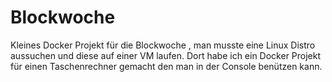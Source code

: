 # Blockwoche
Kleines Docker Projekt für die Blockwoche
, man musste eine Linux Distro aussuchen und diese auf einer VM laufen.
Dort habe ich ein Docker Projekt für einen Taschenrechner gemacht den man in der Console benützen kann.
